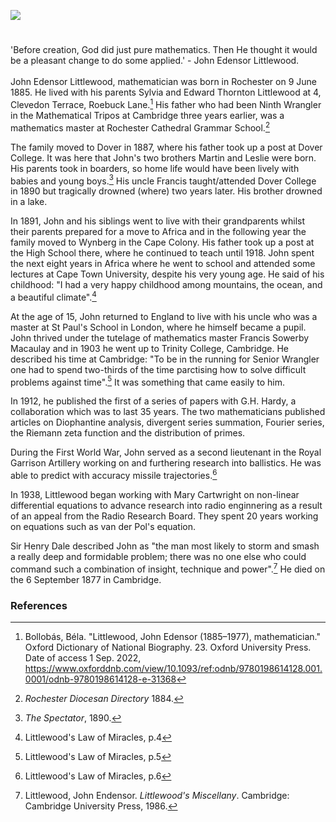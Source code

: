 <a href="https://juncture-digital.org"><img src="https://juncture-digital.org/images/ve-button.png"></a>
<param ve-config title="John Edensor Littlewood" author="Fanta Kebe and Michelle Crowther" layout="vtl" banner="/images/banners/19c.jpg">

<param ve-entity eid="Q507517" aliases="Rochester">
<param ve-entity eid="Q179224" aliases="Dover">

#

'Before creation, God did just pure mathematics. Then He thought it would be a pleasant change to do some applied.' - John Edensor Littlewood.
<br><br>
John Edensor Littlewood, mathematician was born in Rochester on 9 June 1885. He lived with his parents Sylvia and Edward Thornton Littlewood at 4, Clevedon Terrace, Roebuck Lane.[^ref1] His father who had been Ninth Wrangler in the Mathematical Tripos at Cambridge three years earlier, was a mathematics master at Rochester Cathedral Grammar School.[^ref2]

The family moved to Dover in 1887, where his father took up a post at Dover College. It was here that John's two brothers Martin and Leslie were born. His parents took in boarders, so home life would have been lively with babies and young boys.[^ref3] His uncle Francis taught/attended Dover College in 1890 but tragically drowned (where) two years later. His brother drowned in a lake.
<param ve-image url="https://upload.wikimedia.org/wikipedia/commons/f/f6/Dover_College_postcard.jpg" label="Dover College" attribution="Unknown author, Public domain, via Wikimedia Commons">

In 1891, John and his siblings went to live with their grandparents whilst their parents prepared for a move to Africa and in the following year the family moved to Wynberg in the Cape Colony. His father took up a post at the High School there, where he continued to teach until 1918.  John spent the next eight years in Africa where he went to school and attended some lectures at Cape Town University, despite his very young age. He said of his childhood: "I had a very happy childhood among mountains, the ocean, and a beautiful climate".[^ref4]

At the age of 15, John returned to England to live with his uncle who was a master at St Paul's School in London, where he himself became a pupil.  John thrived under the tutelage of mathematics master Francis Sowerby Macaulay and in 1903 he went up to Trinity College, Cambridge. He described his time at Cambridge: "To be in the running for Senior Wrangler one had to spend two-thirds of the time parctising how to solve difficult problems against time".[^ref5] It was something that came easily to him.

In 1912, he published the first of a series of papers with G.H. Hardy, a collaboration which was to last 35 years. The two mathematicians published articles on Diophantine analysis, divergent series summation, Fourier series, the Riemann zeta function and the distribution of primes.

During the First World War, John served as a second lieutenant in the Royal Garrison Artillery working on and furthering research into ballistics. He was able to predict with accuracy missile trajectories.[^ref6]

In 1938, Littlewood began working with Mary Cartwright on non-linear differential equations to advance research into radio enginnering as a result of an appeal from the Radio Research Board. They spent 20 years working on equations such as van der Pol's equation.

Sir Henry Dale described John as "the man most likely to storm and smash a really deep and formidable problem; there was no one else who could command such a combination of insight, technique and power".[^ref] He died on the 6 September 1877 in Cambridge.
<param ve-image url="https://upload.wikimedia.org/wikipedia/commons/5/56/John_Edensor_Littlewood.jpg" label="John Edensor Littlewood" attribution="no conegut, via Wikimedia Commons" license="CC BY-SA 3.0">

### References

[^ref1]: Bollobás, Béla. "Littlewood, John Edensor (1885–1977), mathematician." Oxford Dictionary of National Biography.  23. Oxford University Press. Date of access 1 Sep. 2022, <https://www.oxforddnb.com/view/10.1093/ref:odnb/9780198614128.001.0001/odnb-9780198614128-e-31368>
[^ref2]: _Rochester Diocesan Directory_ 1884.
[^ref3]: _The Spectator_, 1890.
[^ref4]: Littlewood's Law of Miracles, p.4
[^ref5]: Littlewood's Law of Miracles, p.5
[^ref6]: Littlewood's Law of Miracles, p.6
[^ref]: Littlewood, John Endensor. _Littlewood's Miscellany_. Cambridge: Cambridge University Press, 1986.
